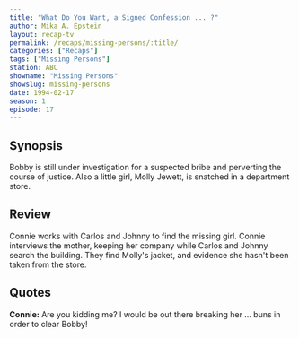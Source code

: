 ```yaml
---
title: "What Do You Want, a Signed Confession ... ?"
author: Mika A. Epstein
layout: recap-tv
permalink: /recaps/missing-persons/:title/
categories: ["Recaps"]
tags: ["Missing Persons"]
station: ABC
showname: "Missing Persons"
showslug: missing-persons
date: 1994-02-17
season: 1
episode: 17
---
```

  
## Synopsis

Bobby is still under investigation for a suspected bribe and perverting the course of justice. Also a little girl, Molly Jewett, is snatched in a department store.

## Review

Connie works with Carlos and Johnny to find the missing girl. Connie interviews the mother, keeping her company while Carlos and Johnny search the building. They find Molly's jacket, and evidence she hasn't been taken from the store.

## Quotes

**Connie:** Are you kidding me? I would be out there breaking her ... buns in order to clear Bobby!

